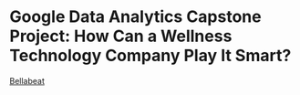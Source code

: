 # Google Data Analytics Capstone Project: How Can a Wellness Technology Company Play It Smart?

[Bellabeat](https://bellabeat.com/)
